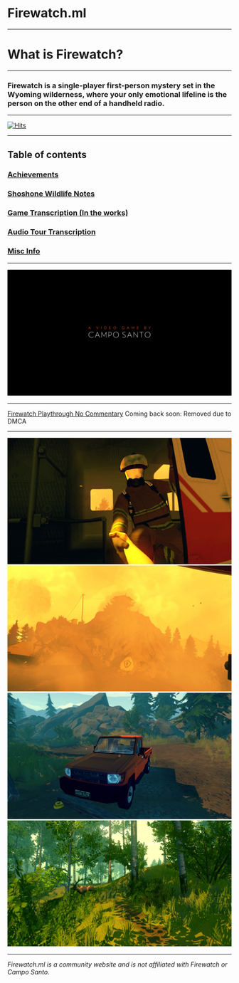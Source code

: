 # Firewatch.ml

---
 
# What is Firewatch?

---
 
### Firewatch is a single-player first-person mystery set in the Wyoming wilderness, where your only emotional lifeline is the person on the other end of a handheld radio.

---
 
[![Hits](https://hits.seeyoufarm.com/api/count/incr/badge.svg?url=https%3A%2F%2Fgithub.com%2FSophiaAtkinson%2FFirewatch-Guide&count_bg=%23FF6B00&title_bg=%23000000&icon=mediafire.svg&icon_color=%23E7E7E7&title=Page+Views+&edge_flat=false)](#)

---

 
## Table of contents

### [Achievements](/achievements/)

### [Shoshone Wildlife Notes](/shoshonewildlifenotes/)

### [Game Transcription (In the works)](/transcription/)

### [Audio Tour Transcription](https://drive.google.com/file/d/1NmEo4mVb5l_jdKt4KgtVN135Hw18mStz/view?usp=sharing)

### [Misc Info](/info/)


---

![Firewatch Intro Image](/cdn/20200701135654_1.jpg)

---
 
[Firewatch Playthrough No Commentary]() Coming back soon: Removed due to DMCA

---


![Firewatch Photo](/cdn/20200701135637_1.jpg)
![Firewatch Photo](/cdn/20200701135646_1.jpg)
![Firewatch Photo](/cdn/20201109190843_1.jpg)
![Firewatch Photo](/cdn/20201109191235_1.jpg)


---

*Firewatch.ml is a community website and is not affiliated with Firewatch or Campo Santo.*

